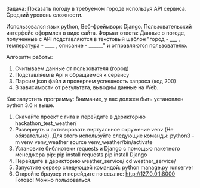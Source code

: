 Задача: Показать погоду в требуемом городе используя API сервиса.
Средний уровень сложности.

Использовался язык python, Веб-фреймворк Django.
Пользовательский интерфейс оформлен в виде сайта.
Формат ответа: Данные о погоде, полученные с API подставляются в  текстовый шаблон "город - ___ , температура - ____ , описание - ______" и отправляются пользователю.


Алгоритм работы:

1. Считываем данные от пользователя (город)
2. Подставляем в Api и обращаемся к сервису
3. Парсим json файл и проверяем успешность запроса (код 200)
4. В зависимости от результата, выводим данные на Web.

Как запустить программу:
Внимание, у вас должен быть установлен python 3.6 и выше.
1. Скачайте проект с гита и перейдите в дерикторию hackathon_test_weather/
2. Развернуть и активировать виртуальное окружение venv (Не обязательно). Для этого используйте следующие команды:
  python3 -m venv venv_weather
  source venv_weather/bin/activate
3. Установите библиотеки requests и Django с помощью пакетного менеджера pip:
  pip install requests
  pip install Django
4. Перейдите в дерикторию weather_service/
  cd weather_service/
5. Запустите сервер следующей командой:
  python manage.py runserver
6. Откройте браузер и перейдите по ссылке: http://127.0.0.1:8000
Готово! Можно пользоваться.

